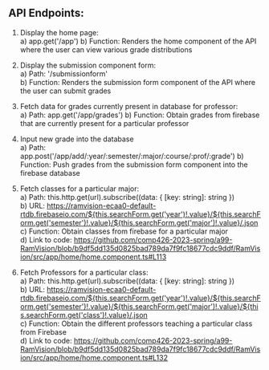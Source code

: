 ## API Endpoints:

1) Display the home page:  
   a) app.get('/app') 
   b) Function: Renders the home component of the API where the user can view various grade distributions
2) Display the submission component form:  
   a) Path: '/submissionform'  
   b) Function: Renders the submission form component of the API where the user can submit grades  
3) Fetch data for grades currently present in database for professor:  
   a) Path: app.get('/app/grades')
   b) Function: Obtain grades from firebase that are currently present for a particular professor   
4) Input new grade into the database  
   a) Path: app.post('/app/add/:year/:semester/:major/:course/:prof/:grade')
   b) Function: Push grades from the submission form component into the firebase database 
5) Fetch classes for a particular major:  
   a) Path: this.http.get<any>(url).subscribe((data: { [key: string]: string })  
   b) URL: https://ramvision-ecaa0-default-rtdb.firebaseio.com/${this.searchForm.get('year')!.value}/${this.searchForm.get('semester')!.value}/${this.searchForm.get('major')!.value}/.json  
   c) Function: Obtain classes from firebase for a particular major  
   d) Link to code: https://github.com/comp426-2023-spring/a99-RamVision/blob/b9df5dd135d0825bad789da7f9fc18677cdc9ddf/RamVision/src/app/home/home.component.ts#L113  
  
6) Fetch Professors for a particular class:  
   a) Path: this.http.get<any>(url).subscribe((data: { [key: string]: string })  
   b) URL: https://ramvision-ecaa0-default-rtdb.firebaseio.com/${this.searchForm.get('year')!.value}/${this.searchForm.get('semester')!.value}/${this.searchForm.get('major')!.value}/${this.searchForm.get('class')!.value}/.json  
   c) Function: Obtain the different professors teaching a particular class from Firebase  
   d) Link to code: https://github.com/comp426-2023-spring/a99-RamVision/blob/b9df5dd135d0825bad789da7f9fc18677cdc9ddf/RamVision/src/app/home/home.component.ts#L132
